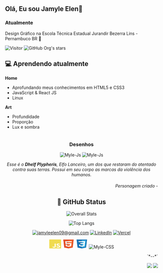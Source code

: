 <h2>Olá, Eu sou Jamyle Elen👋</h2>

<h3>Atualmente</h3>
Design Gráfico na Escola Técnica Estadual Jurandir Bezerra Lins - Pernambuco BR 🦅

![Visitor](https://visitor-badge.laobi.icu/badge?page_id=jamyle-elen) ![GitHub Org's stars](https://img.shields.io/github/stars/jamyle-elen?style=social)

<h2>💻 Aprendendo atualmente</h2>

__Home__
- Aprofundando meus conhecimentos em HTML5 e CSS3
- JavaScript & React JS
- Linux

__Art__
- Profundidade
- Proporção
- Lux e sombra

#
<h3 align='center'>Desenhos</h2>
<div align='center'>
  
  <img alt="Myle-Js" height="300" width="300" src="https://user-images.githubusercontent.com/110051309/217969091-472c61e1-c1a6-4fdb-b19d-aa04a0e4f123.png">
  <img alt="Myle-Js" height="300" width="300" src="https://user-images.githubusercontent.com/110051309/217969237-5ccc4ce1-21cc-4784-904f-7cb0f36adf1d.png">
  
</div>
<p align='center'><em>Esse é o <strong>Dhelf Plypheris</strong>, Elfo Lanceiro, um dos que restaram do atentado contra suas terras. Possui em seu corpo as marcas da violência dos humanos.</em></p>
<h6 align='end'>Personagem criado -</h6>

<h2 align='center'>👀 GitHub Status</h2>
<div align='center'>
  
![Overall Stats](https://github-readme-stats.vercel.app/api?username=jamyle-elen&count_private=true&show_icons=true&hide=contribs)

![Top Langs](https://github-readme-stats.vercel.app/api/top-langs/?username=jamyle-elen&layout=compact)
  
</div>

<div align='center'>
  
<a href="mailto:jamyleelen09@gmail.com">![jamyleelen09@gmail.com](https://img.shields.io/badge/Gmail-D14836?style=for-the-badge&logo=gmail&logoColor=white)</a> <a href="https://www.linkedin.com/in/jamyle-elen-cardoso-do-nascimento-31841b24a/">![LinkedIn](https://img.shields.io/badge/LinkedIn-0077B5?style=for-the-badge&logo=linkedin&logoColor=white)</a> <a href=""> <a href="https://vercel.com/dashboard">![Vercel](https://img.shields.io/badge/Vercel-000000?style=for-the-badge&logo=vercel&logoColor=white)</a>

</div>

<div align='center'>
  
  <img alt="Myle-Js" height="30" width="40" src="https://raw.githubusercontent.com/devicons/devicon/master/icons/javascript/javascript-plain.svg">
  <img alt="Myle-HTML" height="30" width="40" src="https://raw.githubusercontent.com/devicons/devicon/master/icons/html5/html5-original.svg">
  <img alt="Myle-CSS" height="30" width="40" src="https://raw.githubusercontent.com/devicons/devicon/master/icons/css3/css3-original.svg">
  <img alt="Myle-CSS" height="30" width="35" src="https://user-images.githubusercontent.com/110051309/214709025-656be295-9a4f-4182-840e-c6d2170ebefa.png">
  
</div>

<div align="end">
  
  <p>`*--*`</p>
<img src="https://user-images.githubusercontent.com/110051309/214704434-c8fdc834-1ef1-4666-9b0a-e2ea15148f39.jpg" width=40> <img src="https://user-images.githubusercontent.com/110051309/214707041-629373ac-31f8-4a31-977a-406b60eb6d78.jpeg" width=40> 
</div>

<br/>

<!--
**Jamyle-Elen/jamyle-elen** is a ✨ _special_ ✨ repository because its `README.md` (this file) appears on your GitHub profile.

Here are some ideas to get you started:

- 🔭 I’m currently working on ...

- 🌱 I’m currently learning ...
- 👯 I’m looking to collaborate on ...
- 🤔 I’m looking for help with ...
- 💬 Ask me about ...
- 📫 How to reach me: ...
- 😄 Pronouns: ...
- ⚡ Fun fact: ...
-->
